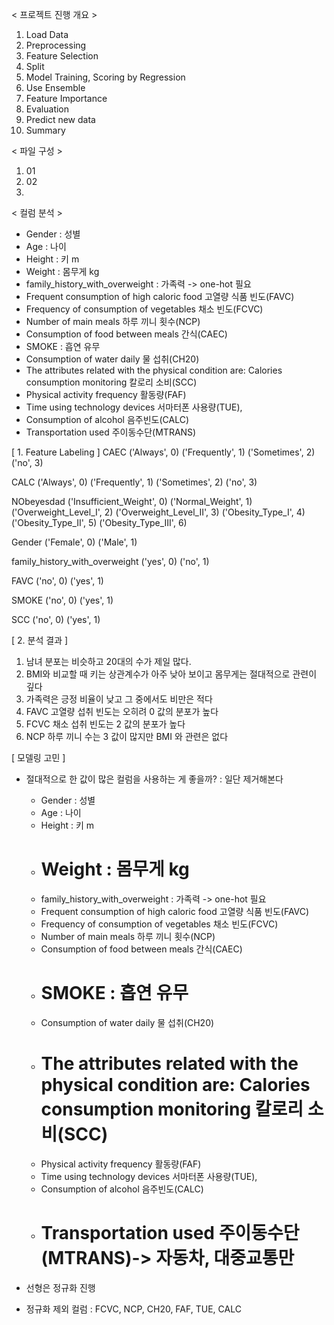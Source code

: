 < 프로젝트 진행 개요 >

1. Load Data
2. Preprocessing
3. Feature Selection
4. Split
5. Model Training, Scoring by Regression
6. Use Ensemble
7. Feature Importance
8. Evaluation
9. Predict new data
10. Summary

< 파일 구성 >
1. 01
2. 02
3. 


< 컬럼 분석 >

- Gender : 성별
- Age : 나이
- Height : 키 m
- Weight : 몸무게 kg
- family_history_with_overweight : 가족력 -> one-hot 필요
- Frequent consumption of high caloric food 고열량 식품 빈도(FAVC)
- Frequency of consumption of vegetables 채소 빈도(FCVC)
- Number of main meals 하루 끼니 횟수(NCP)
- Consumption of food between meals 간식(CAEC)
- SMOKE : 흡연 유무
- Consumption of water daily 물 섭취(CH20)
- The attributes related with the physical condition are: Calories consumption monitoring 칼로리 소비(SCC)
- Physical activity frequency 활동량(FAF)
- Time using technology devices 서마터폰 사용량(TUE),
- Consumption of alcohol 음주빈도(CALC)
- Transportation used 주이동수단(MTRANS)

[ 1. Feature Labeling ]
CAEC
('Always', 0) ('Frequently', 1) ('Sometimes', 2) ('no', 3)

CALC
('Always', 0) ('Frequently', 1) ('Sometimes', 2) ('no', 3)

NObeyesdad
('Insufficient_Weight', 0) ('Normal_Weight', 1) ('Overweight_Level_I', 2)
('Overweight_Level_II', 3) ('Obesity_Type_I', 4) ('Obesity_Type_II', 5)
('Obesity_Type_III', 6)

Gender
('Female', 0) ('Male', 1)

family_history_with_overweight
('yes', 0) ('no', 1)

FAVC
('no', 0) ('yes', 1)

SMOKE
('no', 0) ('yes', 1)

SCC
('no', 0) ('yes', 1)

[ 2. 분석 결과 ]

1. 남녀 분포는 비슷하고 20대의 수가 제일 많다.
2. BMI와 비교할 때 키는 상관계수가 아주 낮아 보이고 몸무게는 절대적으로 관련이 깊다
3. 가족력은 긍정 비율이 낮고 그 중에서도 비만은 적다
4. FAVC 고열량 섭취 빈도는 오히려 0 값의 분포가 높다
5. FCVC 채소 섭취 빈도는 2 값의 분포가 높다
6. NCP 하루 끼니 수는 3 값이 많지만 BMI 와 관련은 없다


[ 모델링 고민 ]
- 절대적으로 한 값이 많은 컬럼을 사용하는 게 좋을까? : 일단 제거해본다

    - Gender : 성별
    - Age : 나이
    - Height : 키 m
    - # Weight : 몸무게 kg
    - family_history_with_overweight : 가족력 -> one-hot 필요
    - Frequent consumption of high caloric food 고열량 식품 빈도(FAVC)
    - Frequency of consumption of vegetables 채소 빈도(FCVC)
    - Number of main meals 하루 끼니 횟수(NCP)
    - Consumption of food between meals 간식(CAEC)
    - # SMOKE : 흡연 유무
    - Consumption of water daily 물 섭취(CH20)
    - # The attributes related with the physical condition are: Calories consumption monitoring 칼로리 소비(SCC)
    - Physical activity frequency 활동량(FAF)
    - Time using technology devices 서마터폰 사용량(TUE),
    - Consumption of alcohol 음주빈도(CALC)
    - # Transportation used 주이동수단(MTRANS)-> 자동차, 대중교통만

- 선형은 정규화 진행

- 정규화 제외 컬럼 : FCVC, NCP, CH20, FAF, TUE, CALC